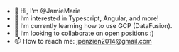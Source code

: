 - 👋 Hi, I’m @JamieMarie
- 👀 I’m interested in Typescript, Angular, and more!
- 🌱 I’m currently learning how to use GCP (DataFusion).
- 💞️ I’m looking to collaborate on open positions :)
- 📫 How to reach me: jpenzien2014@gmail.com

<!---
JamieMarie/JamieMarie is a ✨ special ✨ repository because its `README.md` (this file) appears on your GitHub profile.
You can click the Preview link to take a look at your changes.
--->
